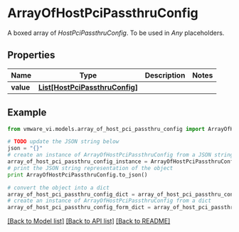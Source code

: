 # ArrayOfHostPciPassthruConfig

A boxed array of *HostPciPassthruConfig*. To be used in *Any* placeholders. 

## Properties
Name | Type | Description | Notes
------------ | ------------- | ------------- | -------------
**value** | [**List[HostPciPassthruConfig]**](HostPciPassthruConfig.md) |  | 

## Example

```python
from vmware_vi.models.array_of_host_pci_passthru_config import ArrayOfHostPciPassthruConfig

# TODO update the JSON string below
json = "{}"
# create an instance of ArrayOfHostPciPassthruConfig from a JSON string
array_of_host_pci_passthru_config_instance = ArrayOfHostPciPassthruConfig.from_json(json)
# print the JSON string representation of the object
print ArrayOfHostPciPassthruConfig.to_json()

# convert the object into a dict
array_of_host_pci_passthru_config_dict = array_of_host_pci_passthru_config_instance.to_dict()
# create an instance of ArrayOfHostPciPassthruConfig from a dict
array_of_host_pci_passthru_config_form_dict = array_of_host_pci_passthru_config.from_dict(array_of_host_pci_passthru_config_dict)
```
[[Back to Model list]](../README.md#documentation-for-models) [[Back to API list]](../README.md#documentation-for-api-endpoints) [[Back to README]](../README.md)


